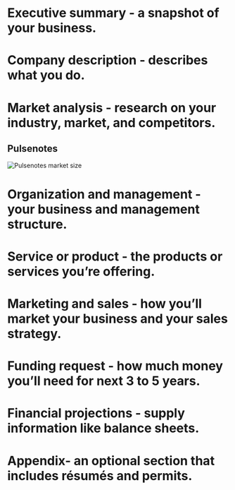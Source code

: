 # Executive summary - a snapshot of your business.



# Company description - describes what you do.

# Market analysis - research on your industry, market, and competitors.

## Pulsenotes

![Pulsenotes market size](/figures/pulse-notes-market-size.png)


# Organization and management - your business and management structure.

# Service or product - the products or services you’re offering.

# Marketing and sales - how you’ll market your business and your sales strategy.

# Funding request - how much money you’ll need for next 3 to 5 years.

# Financial projections - supply information like balance sheets.

# Appendix- an optional section that includes résumés and permits.
